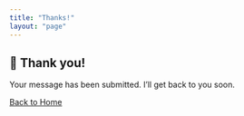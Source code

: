 ```yaml
---
title: "Thanks!"
layout: "page"
---
```


## 🎉 Thank you!

Your message has been submitted. I’ll get back to you soon.

[Back to Home](/)
